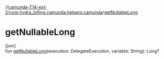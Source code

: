 //[camunda-7.14-ext-2](../../index.md)/[com.hydra_billing.camunda.helpers.camunda](index.md)/[getNullableLong](get-nullable-long.md)

# getNullableLong

[jvm]\
fun [getNullableLong](get-nullable-long.md)(execution: DelegateExecution, variable: String): Long?
